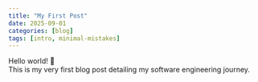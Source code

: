 ```yaml
---
title: "My First Post"
date: 2025-09-01
categories: [blog]
tags: [intro, minimal-mistakes]
---
```


Hello world! 🎉  
This is my very first blog post detailing my software engineering journey.
